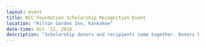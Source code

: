 ```yaml
---
layout: event
title: KCC Foundation Scholarship Recognition Event
location: "Hilton Garden Inn, Kankakee"
date-time: Oct. 12, 2016
description: "Scholarship donors and recipients come together. Donors have a chance to meet their recipients and recipients have a chance to say thanks."
---
```

